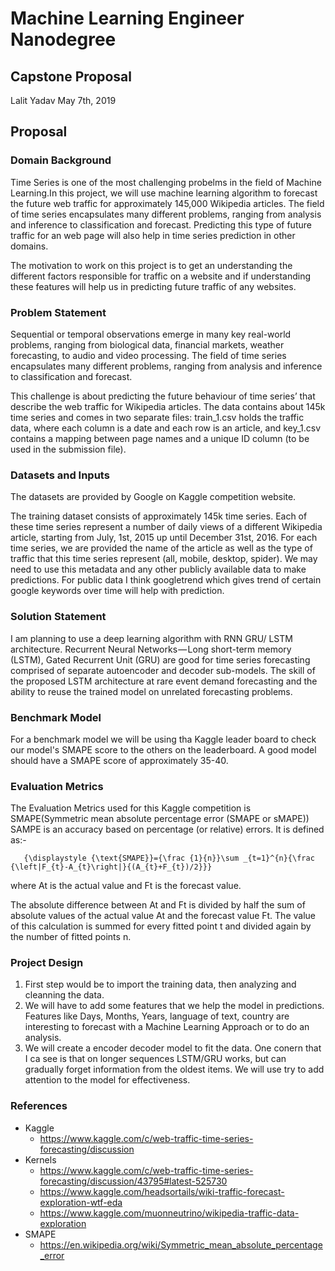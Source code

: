 # Machine Learning Engineer Nanodegree
## Capstone Proposal
Lalit Yadav
May 7th, 2019

## Proposal

### Domain Background

Time Series is one of the most challenging probelms in the field of Machine Learning.In this project, we will use machine learning algorithm to forecast the future web traffic for approximately 145,000 Wikipedia articles.
The field of time series encapsulates many different problems, ranging from analysis and inference to classification and forecast. Predicting this type of future traffic for an web page will also help in time series prediction in other domains.

The motivation to work on this project is to get an understanding the different factors responsible for traffic on a website and if understanding these features will help us in predicting future traffic of any websites.


### Problem Statement

Sequential or temporal observations emerge in many key real-world problems, ranging from biological data, financial markets, weather forecasting, to audio and video processing. The field of time series encapsulates many different problems, ranging from analysis and inference to classification and forecast.

This challenge is about predicting the future behaviour of time series’ that describe the web traffic for Wikipedia articles. The data contains about 145k time series and comes in two separate files: train_1.csv holds the traffic data, where each column is a date and each row is an article, and key_1.csv contains a mapping between page names and a unique ID column (to be used in the submission file).

### Datasets and Inputs
The datasets are provided by Google on Kaggle competition website.

The training dataset consists of approximately 145k time series. Each of these time series represent a number of daily views of a different Wikipedia article, starting from July, 1st, 2015 up until December 31st, 2016. For each time series, we are provided the name of the article as well as the type of traffic that this time series represent (all, mobile, desktop, spider). We may need to use this metadata and any other publicly available data to make predictions. For public data I think googletrend which gives trend of certain google keywords over time will help with prediction.

### Solution Statement
I am planning to use a deep learning algorithm with RNN GRU/ LSTM architecture.
Recurrent Neural Networks — Long short-term memory (LSTM), Gated Recurrent Unit (GRU) are good for time series forecasting comprised of separate autoencoder and decoder sub-models. The skill of the proposed LSTM architecture at rare event demand forecasting and the ability to reuse the trained model on unrelated forecasting problems.

### Benchmark Model
For a benchmark model we will be using tha Kaggle leader board to check our model's SMAPE score to the others on the leaderboard. A good model should have a SMAPE score of approximately 35-40.


### Evaluation Metrics
The Evaluation Metrics used for this Kaggle competition is SMAPE(Symmetric mean absolute percentage error (SMAPE or sMAPE))
SAMPE is an accuracy based on percentage (or relative) errors. It is defined as:-

       {\displaystyle {\text{SMAPE}}={\frac {1}{n}}\sum _{t=1}^{n}{\frac {\left|F_{t}-A_{t}\right|}{(A_{t}+F_{t})/2}}}
       
where At is the actual value and Ft is the forecast value.

The absolute difference between At and Ft is divided by half the sum of absolute values of the actual value At and the forecast value Ft. The value of this calculation is summed for every fitted point t and divided again by the number of fitted points n.

### Project Design

1. First step would be to import the training data, then analyzing and cleanning the data.
2. We will have to add some features that we help the model in predictions. Features like Days, Months, Years, language of text, country are interesting to forecast with a Machine Learning Approach or to do an analysis. 
3. We will create a encoder decoder model to fit the data. One conern that I ca see is that on longer sequences LSTM/GRU works, but can gradually forget information from the oldest items. We will use try to add attention to the model for effectiveness.


### References

- Kaggle
  - https://www.kaggle.com/c/web-traffic-time-series-forecasting/discussion
- Kernels
  - https://www.kaggle.com/c/web-traffic-time-series-forecasting/discussion/43795#latest-525730
  - https://www.kaggle.com/headsortails/wiki-traffic-forecast-exploration-wtf-eda
  - https://www.kaggle.com/muonneutrino/wikipedia-traffic-data-exploration
- SMAPE
  - https://en.wikipedia.org/wiki/Symmetric_mean_absolute_percentage_error

